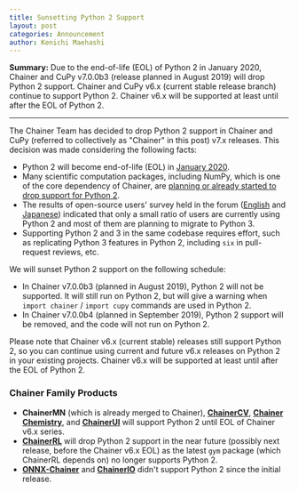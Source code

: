 ```yaml
---
title: Sunsetting Python 2 Support
layout: post
categories: Announcement
author: Kenichi Maehashi
---
```


**Summary:** Due to the end-of-life (EOL) of Python 2 in January 2020, Chainer and CuPy v7.0.0b3 (release planned in August 2019) will drop Python 2 support. Chainer and CuPy v6.x (current stable release branch) continue to support Python 2. Chainer v6.x will be supported at least until after the EOL of Python 2.

----

The Chainer Team has decided to drop Python 2 support in Chainer and CuPy (referred to collectively as "Chainer" in this post) v7.x releases.
This decision was made considering the following facts:

* Python 2 will become end-of-life (EOL) in [January 2020](https://www.python.org/dev/peps/pep-0373/#maintenance-releases).
* Many scientific computation packages, including NumPy, which is one of the core dependency of Chainer, are [planning or already started to drop support for Python 2](https://python3statement.org/).
* The results of open-source users' survey held in the forum ([English](https://groups.google.com/forum/#!topic/chainer/Yymm49chbC4) and [Japanese](https://groups.google.com/forum/#!topic/chainer-jp/b98cqvA9V9A)) indicated that only a small ratio of users are currently using Python 2 and most of them are planning to migrate to Python 3.
* Supporting Python 2 and 3 in the same codebase requires effort, such as replicating Python 3 features in Python 2, including `six` in pull-request reviews, etc.

We will sunset Python 2 support on the following schedule:

* In Chainer v7.0.0b3 (planned in August 2019), Python 2 will not be supported. It will still run on Python 2, but will give a warning when `import chainer` / `import cupy` commands are used in Python 2.
* In Chainer v7.0.0b4 (planned in September 2019), Python 2 support will be removed, and the code will not run on Python 2.

Please note that Chainer v6.x (current stable) releases still support Python 2, so you can continue using current and future v6.x releases on Python 2 in your existing projects.
Chainer v6.x will be supported at least until after the EOL of Python 2.

### Chainer Family Products

* **ChainerMN** (which is already merged to Chainer), **[ChainerCV](https://github.com/chainer/chainercv)**, **[Chainer Chemistry](https://github.com/pfnet/chainer-chemistry)**, and **[ChainerUI](https://github.com/chainer/chainerui)** will support Python 2 until EOL of Chainer v6.x series.
* **[ChainerRL](https://github.com/chainer/chainerrl)** will drop Python 2 support in the near future (possibly next release, before the Chainer v6.x EOL) as the latest `gym` package (which ChainerRL depends on) no longer supports Python 2.
* **[ONNX-Chainer](https://github.com/chainer/onnx-chainer)** and **[ChainerIO](https://github.com/chainer/chainerio)** didn't support Python 2 since the initial release.
